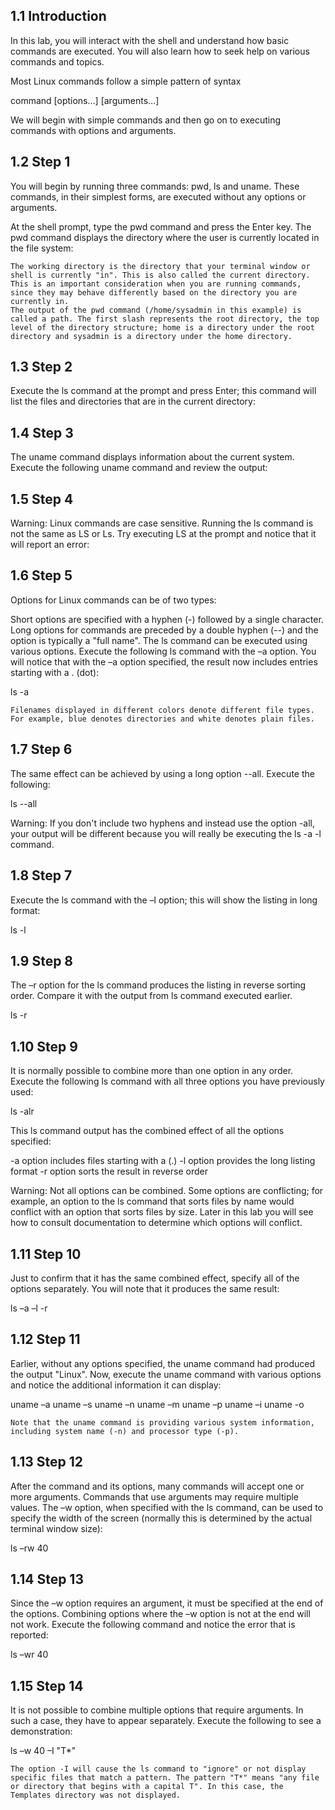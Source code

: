 ## 1.1 Introduction
In this lab, you will interact with the shell and understand how basic commands are executed. You will also learn how to seek help on various commands and topics.

Most Linux commands follow a simple pattern of syntax

command [options…] [arguments…]

We will begin with simple commands and then go on to executing commands with options and arguments.

## 1.2 Step 1
You will begin by running three commands: pwd, ls and uname. These commands, in their simplest forms, are executed without any options or arguments.

At the shell prompt, type the pwd command and press the Enter key. The pwd command displays the directory where the user is currently located in the file system:

```
The working directory is the directory that your terminal window or shell is currently "in". This is also called the current directory. This is an important consideration when you are running commands, since they may behave differently based on the directory you are currently in.
The output of the pwd command (/home/sysadmin in this example) is called a path. The first slash represents the root directory, the top level of the directory structure; home is a directory under the root directory and sysadmin is a directory under the home directory.
```

## 1.3 Step 2
Execute the ls command at the prompt and press Enter; this command will list the files and directories that are in the current directory:

## 1.4 Step 3
The uname command displays information about the current system. Execute the following uname command and review the output:

## 1.5 Step 4
Warning: Linux commands are case sensitive. Running the ls command is not the same as LS or Ls.
Try executing LS at the prompt and notice that it will report an error:

## 1.6 Step 5
Options for Linux commands can be of two types:

Short options are specified with a hyphen (-) followed by a single character.
Long options for commands are preceded by a double hyphen (--) and the option is typically a "full name".
The ls command can be executed using various options. Execute the following ls command with the –a option. You will notice that with the –a option specified, the result now includes entries starting with a . (dot):

ls -a

```
Filenames displayed in different colors denote different file types. For example, blue denotes directories and white denotes plain files.
```

## 1.7 Step 6
The same effect can be achieved by using a long option --all. Execute the following:

ls --all

Warning: If you don't include two hyphens and instead use the option -all, your output will be different because you will really be executing the ls -a -l command.

## 1.8 Step 7
Execute the ls command with the –l option; this will show the listing in long format:

ls -l

## 1.9 Step 8
The –r option for the ls command produces the listing in reverse sorting order. Compare it with the output from ls command executed earlier.

ls -r

## 1.10 Step 9
It is normally possible to combine more than one option in any order. Execute the following ls command with all three options you have previously used:

ls -alr

This ls command output has the combined effect of all the options specified:

-a option includes files starting with a (.)
-l option provides the long listing format
-r option sorts the result in reverse order

Warning: Not all options can be combined. Some options are conflicting; for example, an option to the ls command that sorts files by name would conflict with an option that sorts files by size. Later in this lab you will see how to consult documentation to determine which options will conflict.

## 1.11 Step 10
Just to confirm that it has the same combined effect, specify all of the options separately. You will note that it produces the same result:

ls –a –l -r

## 1.12 Step 11
Earlier, without any options specified, the uname command had produced the output "Linux". Now, execute the uname command with various options and notice the additional information it can display:

uname –a
uname –s
uname –n
uname –m
uname –p
uname –i
uname -o

```
Note that the uname command is providing various system information, including system name (-n) and processor type (-p).
```

## 1.13 Step 12
After the command and its options, many commands will accept one or more arguments. Commands that use arguments may require multiple values. The –w option, when specified with the ls command, can be used to specify the width of the screen (normally this is determined by the actual terminal window size):

ls –rw 40

## 1.14 Step 13
Since the –w option requires an argument, it must be specified at the end of the options. Combining options where the –w option is not at the end will not work. Execute the following command and notice the error that is reported:

ls –wr 40

## 1.15 Step 14
It is not possible to combine multiple options that require arguments. In such a case, they have to appear separately. Execute the following to see a demonstration:

ls –w 40 –I "T*"

```
The option -I will cause the ls command to "ignore" or not display specific files that match a pattern. The pattern "T*" means "any file or directory that begins with a capital T". In this case, the Templates directory was not displayed.
```
